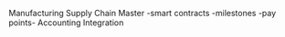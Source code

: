 Manufacturing Supply Chain Master 
-smart contracts
-milestones
-pay points-
Accounting Integration
